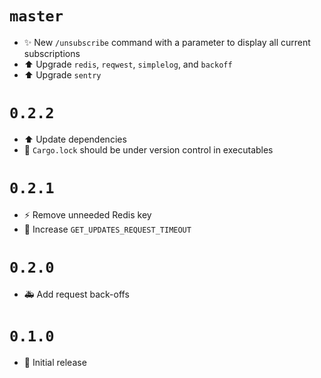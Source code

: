 # `master`

- ✨ New `/unsubscribe` command with a parameter to display all current subscriptions
- ⬆️ Upgrade `redis`, `reqwest`, `simplelog`, and `backoff`
- ⬆️ Upgrade `sentry`

# `0.2.2`

- ⬆️ Update dependencies
- 🔧 `Cargo.lock` should be under version control in executables

# `0.2.1`

- ⚡️ Remove unneeded Redis key
- 🐛 Increase `GET_UPDATES_REQUEST_TIMEOUT`

# `0.2.0`

- 🚑 Add request back-offs

# `0.1.0`

- 🔖 Initial release
